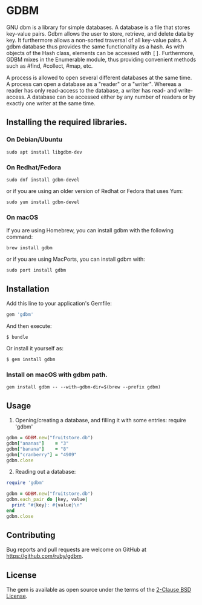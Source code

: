 # GDBM

GNU dbm is a library for simple databases. A database is a file that stores
key-value pairs. Gdbm allows the user to store, retrieve, and delete data by
key. It furthermore allows a non-sorted traversal of all key-value pairs.
A gdbm database thus provides the same functionality as a hash. As
with objects of the Hash class, elements can be accessed with <tt>[]</tt>.
Furthermore, GDBM mixes in the Enumerable module, thus providing convenient
methods such as #find, #collect, #map, etc.

A process is allowed to open several different databases at the same time.
A process can open a database as a "reader" or a "writer". Whereas a reader
has only read-access to the database, a writer has read- and write-access.
A database can be accessed either by any number of readers or by exactly one
writer at the same time.

## Installing the required libraries.

### On Debian/Ubuntu

```
sudo apt install libgdbm-dev
```

### On Redhat/Fedora

```
sudo dnf install gdbm-devel
```

or if you are using an older version of Redhat or Fedora that uses Yum:

```
sudo yum install gdbm-devel
```

### On macOS

If you are using Homebrew, you can install gdbm with the following command:

```
brew install gdbm
```

or if you are using MacPorts, you can install gdbm with:

```
sudo port install gdbm
```

## Installation

Add this line to your application's Gemfile:

```ruby
gem 'gdbm'
```

And then execute:

    $ bundle

Or install it yourself as:

    $ gem install gdbm


### Install on macOS with gdbm path.

```
gem install gdbm -- --with-gdbm-dir=$(brew --prefix gdbm)
```

## Usage


1. Opening/creating a database, and filling it with some entries:
require 'gdbm'

```ruby
gdbm = GDBM.new("fruitstore.db")
gdbm["ananas"]    = "3"
gdbm["banana"]    = "8"
gdbm["cranberry"] = "4909"
gdbm.close
```

2. Reading out a database:

```ruby
require 'gdbm'

gdbm = GDBM.new("fruitstore.db")
gdbm.each_pair do |key, value|
  print "#{key}: #{value}\n"
end
gdbm.close
```

## Contributing

Bug reports and pull requests are welcome on GitHub at https://github.com/ruby/gdbm.


## License

The gem is available as open source under the terms of the [2-Clause BSD License](https://opensource.org/licenses/BSD-2-Clause).

